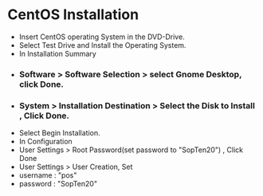 # CentOS Installation<br/>
* Insert CentOS operating System in the DVD-Drive.<br />
* Select Test Drive and Install the Operating System.<br />
* In Installation Summary<br/>
 * ### Software > Software Selection > select Gnome Desktop,  click Done.
 * ### System > Installation Destination > Select the Disk to Install , Click Done.
* Select Begin Installation.
* In Configuration<br/>
 * User Settings > Root Password(set password to "SopTen20") , Click Done<br />
 * User Settings > User Creation, Set
  * username : "pos"
  * password : "SopTen20"

